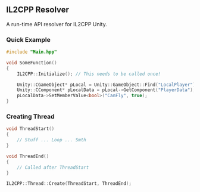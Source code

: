 ## IL2CPP Resolver
A run-time API resolver for IL2CPP Unity.

### Quick Example
```cpp
#include "Main.hpp"

void SomeFunction()
{
    IL2CPP::Initialize(); // This needs to be called once!

    Unity::CGameObject* pLocal = Unity::GameObject::Find("LocalPlayer");
    Unity::CComponent* pLocalData = pLocal->GetComponent("PlayerData");
    pLocalData->SetMemberValue<bool>("CanFly", true);
}
```

### Creating Thread
```cpp
void ThreadStart()
{ 
    // Stuff ... Loop ... Smth
}

void ThreadEnd()
{
    // Called after ThreadStart
}

IL2CPP::Thread::Create(ThreadStart, ThreadEnd);
```